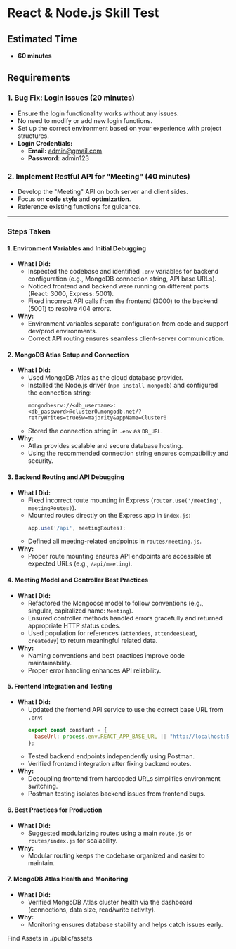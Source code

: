# React & Node.js Skill Test

## Estimated Time

- **60 minutes**

## Requirements

### 1. Bug Fix: Login Issues (20 minutes)
- Ensure the login functionality works without any issues.
- No need to modify or add new login functions.
- Set up the correct environment based on your experience with project structures.
- **Login Credentials:**
  - **Email:** admin@gmail.com
  - **Password:** admin123

### 2. Implement Restful API for "Meeting" (40 minutes)
- Develop the "Meeting" API on both server and client sides.
- Focus on **code style** and **optimization**.
- Reference existing functions for guidance.

---

### Steps Taken

#### 1. Environment Variables and Initial Debugging
- **What I Did:**
  - Inspected the codebase and identified `.env` variables for backend configuration (e.g., MongoDB connection string, API base URLs).
  - Noticed frontend and backend were running on different ports (React: 3000, Express: 5001).
  - Fixed incorrect API calls from the frontend (3000) to the backend (5001) to resolve 404 errors.
- **Why:**
  - Environment variables separate configuration from code and support dev/prod environments.
  - Correct API routing ensures seamless client-server communication.

#### 2. MongoDB Atlas Setup and Connection
- **What I Did:**
  - Used MongoDB Atlas as the cloud database provider.
  - Installed the Node.js driver (`npm install mongodb`) and configured the connection string:
    ```
    mongodb+srv://<db_username>:<db_password>@cluster0.mongodb.net/?retryWrites=true&w=majority&appName=Cluster0
    ```
  - Stored the connection string in `.env` as `DB_URL`.
- **Why:**
  - Atlas provides scalable and secure database hosting.
  - Using the recommended connection string ensures compatibility and security.

#### 3. Backend Routing and API Debugging
- **What I Did:**
  - Fixed incorrect route mounting in Express (`router.use('/meeting', meetingRoutes)`).
  - Mounted routes directly on the Express app in `index.js`:
    ```js
    app.use('/api', meetingRoutes);
    ```
  - Defined all meeting-related endpoints in `routes/meeting.js`.
- **Why:**
  - Proper route mounting ensures API endpoints are accessible at expected URLs (e.g., `/api/meeting`).

#### 4. Meeting Model and Controller Best Practices
- **What I Did:**
  - Refactored the Mongoose model to follow conventions (e.g., singular, capitalized name: `Meeting`).
  - Ensured controller methods handled errors gracefully and returned appropriate HTTP status codes.
  - Used population for references (`attendees`, `attendeesLead`, `createdBy`) to return meaningful related data.
- **Why:**
  - Naming conventions and best practices improve code maintainability.
  - Proper error handling enhances API reliability.

#### 5. Frontend Integration and Testing
- **What I Did:**
  - Updated the frontend API service to use the correct base URL from `.env`:
    ```js
    export const constant = {
      baseUrl: process.env.REACT_APP_BASE_URL || "http://localhost:5001/"
    };
    ```
  - Tested backend endpoints independently using Postman.
  - Verified frontend integration after fixing backend routes.
- **Why:**
  - Decoupling frontend from hardcoded URLs simplifies environment switching.
  - Postman testing isolates backend issues from frontend bugs.

#### 6. Best Practices for Production
- **What I Did:**
  - Suggested modularizing routes using a main `route.js` or `routes/index.js` for scalability.
- **Why:**
  - Modular routing keeps the codebase organized and easier to maintain.

#### 7. MongoDB Atlas Health and Monitoring
- **What I Did:**
  - Verified MongoDB Atlas cluster health via the dashboard (connections, data size, read/write activity).
- **Why:**
  - Monitoring ensures database stability and helps catch issues early.


Find Assets in ./public/assets